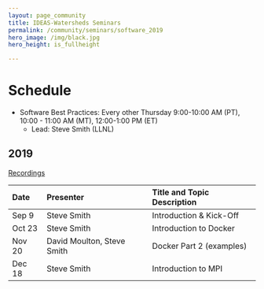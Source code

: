 ```yaml
---
layout: page_community
title: IDEAS-Watersheds Seminars
permalink: /community/seminars/software_2019
hero_image: /img/black.jpg
hero_height: is_fullheight

---
```


# Schedule
* Software Best Practices: Every other Thursday 9:00-10:00 AM (PT), 10:00 - 11:00 AM (MT), 12:00-1:00 PM (ET)
  - Lead:  Steve Smith (LLNL)

## 2019

[Recordings](https://github.com/IDEAS-Watersheds/best-practices-seminar#2019)

| Date      |   Presenter                            | Title and Topic Description                    |
|:----------|:---------------------------------------|:-----------------------------------------------|
| Sep 9    | Steve Smith                            | Introduction & Kick-Off |
| Oct 23    | Steve Smith                            | Introduction to Docker |
| Nov 20    | David Moulton, Steve Smith             | Docker Part 2 (examples) |
| Dec 18    | Steve Smith                            | Introduction to MPI |


